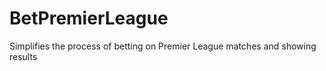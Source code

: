 BetPremierLeague
================

Simplifies the process of betting on Premier League matches and showing results